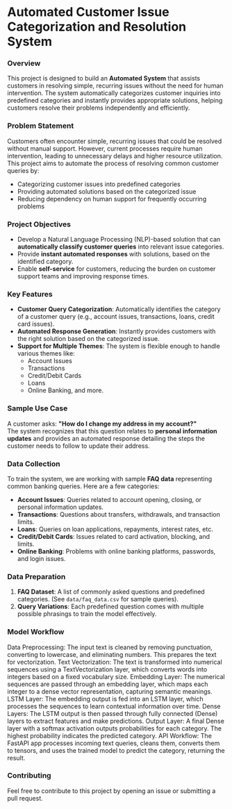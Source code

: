 # Automated Customer Issue Categorization and Resolution System

### Overview
This project is designed to build an **Automated System** that assists customers in resolving simple, recurring issues without the need for human intervention. The system automatically categorizes customer inquiries into predefined categories and instantly provides appropriate solutions, helping customers resolve their problems independently and efficiently.

### **Problem Statement**
Customers often encounter simple, recurring issues that could be resolved without manual support. However, current processes require human intervention, leading to unnecessary delays and higher resource utilization. This project aims to automate the process of resolving common customer queries by:
- Categorizing customer issues into predefined categories
- Providing automated solutions based on the categorized issue
- Reducing dependency on human support for frequently occurring problems

### **Project Objectives**
- Develop a Natural Language Processing (NLP)-based solution that can **automatically classify customer queries** into relevant issue categories.
- Provide **instant automated responses** with solutions, based on the identified category.
- Enable **self-service** for customers, reducing the burden on customer support teams and improving response times.

### **Key Features**
- **Customer Query Categorization**: Automatically identifies the category of a customer query (e.g., account issues, transactions, loans, credit card issues).
- **Automated Response Generation**: Instantly provides customers with the right solution based on the categorized issue.
- **Support for Multiple Themes**: The system is flexible enough to handle various themes like:
  - Account Issues
  - Transactions
  - Credit/Debit Cards
  - Loans
  - Online Banking, and more.
  
### **Sample Use Case**
A customer asks: **"How do I change my address in my account?"**  
The system recognizes that this question relates to **personal information updates** and provides an automated response detailing the steps the customer needs to follow to update their address.

### **Data Collection**
To train the system, we are working with sample **FAQ data** representing common banking queries. Here are a few categories:
- **Account Issues**: Queries related to account opening, closing, or personal information updates.
- **Transactions**: Questions about transfers, withdrawals, and transaction limits.
- **Loans**: Queries on loan applications, repayments, interest rates, etc.
- **Credit/Debit Cards**: Issues related to card activation, blocking, and limits.
- **Online Banking**: Problems with online banking platforms, passwords, and login issues.

### **Data Preparation**
1. **FAQ Dataset**: A list of commonly asked questions and predefined categories. (See `data/faq_data.csv` for sample queries).
2. **Query Variations**: Each predefined question comes with multiple possible phrasings to train the model effectively.

### **Model Workflow**

Data Preprocessing: The input text is cleaned by removing punctuation, converting to lowercase, and eliminating numbers. This prepares the text for vectorization.
Text Vectorization: The text is transformed into numerical sequences using a TextVectorization layer, which converts words into integers based on a fixed vocabulary size.
Embedding Layer: The numerical sequences are passed through an embedding layer, which maps each integer to a dense vector representation, capturing semantic meanings.
LSTM Layer: The embedding output is fed into an LSTM layer, which processes the sequences to learn contextual information over time.
Dense Layers: The LSTM output is then passed through fully connected (Dense) layers to extract features and make predictions.
Output Layer: A final Dense layer with a softmax activation outputs probabilities for each category. The highest probability indicates the predicted category.
API Workflow: The FastAPI app processes incoming text queries, cleans them, converts them to tensors, and uses the trained model to predict the category, returning the result.

### **Contributing**
Feel free to contribute to this project by opening an issue or submitting a pull request.

